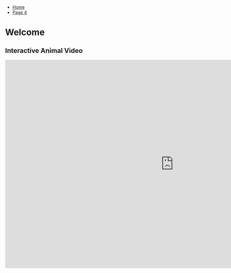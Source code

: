 <ul class="breadcrumb">
  <li><a href="https://doggo1.github.io/GIForJIF/index.html">Home</a></li>
  <li><a href="https://doggo1.github.io/GIForJIF/page4.html">Page 4</a></li>
</ul>

<h1>Welcome</h1>
<h2>Interactive Animal Video</h2>
<iframe src="https://h5p.org/h5p/embed/145790" width="1090" height="674" frameborder="0" allowfullscreen="allowfullscreen"></iframe><script src="https://h5p.org/sites/all/modules/h5p/library/js/h5p-resizer.js" charset="UTF-8"></script>
